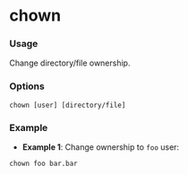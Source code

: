 # chown

### Usage
Change directory/file ownership.

### Options
```
chown [user] [directory/file]
```

### Example

- **Example 1**: Change ownership to `foo` user:
```
chown foo bar.bar
```